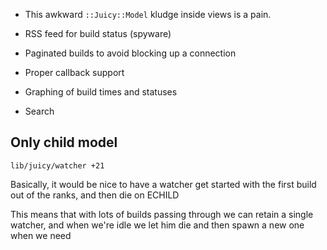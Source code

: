 * This awkward `::Juicy::Model` kludge inside views is a pain.

* RSS feed for build status (spyware)

* Paginated builds to avoid blocking up a connection

* Proper callback support

* Graphing of build times and statuses

* Search

## Only child model

`lib/juicy/watcher +21`

Basically, it would be nice to have a watcher get started with the first build
out of the ranks, and then die on ECHILD

This means that with lots of builds passing through we can retain a single
watcher, and when we're idle we let him die and then spawn a new one when we
need
